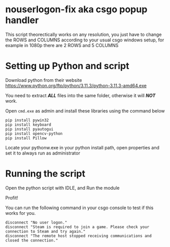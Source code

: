 # nouserlogon-fix aka csgo popup handler

This script theorectically works on any resolution, you just have to change the ROWS and COLUMNS according to your usual csgo windows setup, for example in 1080p there are 2 ROWS and 5 COLUMNS

# Setting up Python and script

Download python from their website
https://www.python.org/ftp/python/3.11.3/python-3.11.3-amd64.exe

You need to extract **_ALL_** files into the same folder, otherwise it will **_NOT_** work.


Open `cmd.exe` as admin and install these libraries using the command below
```
pip install pywin32
pip install keyboard
pip install pyautogui
pip install opencv-python
pip install Pillow
```
Locate your pythonw.exe in your python install path, open properties and set it to always run as administrator

# Running the script

Open the python script with IDLE, and Run the module

Profit!

You can run the following command in your csgo console to test if this works for you.
```
disconnect "No user logon."
disconnect "Steam is required to join a game. Please check your connection to Steam and try again."
disconnect "The remote host stopped receiving communications and closed the connection."
```
